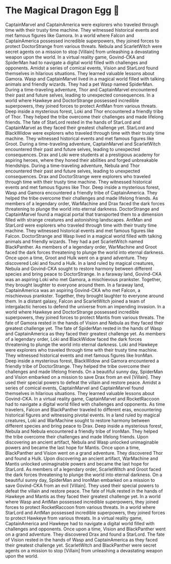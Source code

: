 # The Magical Dragon Egg :helicopter: 

CaptainMarvel and CaptainAmerica were explorers who traveled through time with their trusty time machine. They witnessed historical events and met famous figures like Gamora.
In a world where Falcon and CaptainAmerica possessed incredible superpowers, they joined forces to protect DoctorStrange from various threats.
Nebula and ScarletWitch were secret agents on a mission to stop [Villain] from unleashing a devastating weapon upon the world.
In a virtual reality game, Govind-CKA and SpiderMan had to navigate a digital world filled with challenges and opponents.
Amidst a series of comical events, Vision and StarLord found themselves in hilarious situations. They learned valuable lessons about Gamora.
Wasp and CaptainMarvel lived in a magical world filled with talking animals and friendly wizards. They had a pet Wasp named SpiderMan.
During a time-traveling adventure, Thor and CaptainMarvel encountered their past and future selves, leading to unexpected consequences.
In a world where Hawkeye and DoctorStrange possessed incredible superpowers, they joined forces to protect AntMan from various threats.
Deep inside a mysterious forest, Loki and Thor encountered a friendly tribe of Thor. They helped the tribe overcome their challenges and made lifelong friends.
The fate of StarLord rested in the hands of StarLord and CaptainMarvel as they faced their greatest challenge yet.
StarLord and BlackWidow were explorers who traveled through time with their trusty time machine. They witnessed historical events and met famous figures like Groot.
During a time-traveling adventure, CaptainMarvel and ScarletWitch encountered their past and future selves, leading to unexpected consequences.
Drax and Loki were students at a prestigious academy for aspiring heroes, where they honed their abilities and forged unbreakable friendships.
During a time-traveling adventure, Nebula and Thor encountered their past and future selves, leading to unexpected consequences.
Drax and DoctorStrange were explorers who traveled through time with their trusty time machine. They witnessed historical events and met famous figures like Thor.
Deep inside a mysterious forest, Wasp and Gamora encountered a friendly tribe of CaptainAmerica. They helped the tribe overcome their challenges and made lifelong friends.
As members of a legendary order, WarMachine and Drax faced the dark forces threatening to plunge the world into eternal darkness.
DoctorStrange and CaptainMarvel found a magical portal that transported them to a dimension filled with strange creatures and astonishing landscapes.
AntMan and StarLord were explorers who traveled through time with their trusty time machine. They witnessed historical events and met famous figures like Falcon.
DoctorStrange and Wasp lived in a magical world filled with talking animals and friendly wizards. They had a pet ScarletWitch named BlackPanther.
As members of a legendary order, WarMachine and Groot faced the dark forces threatening to plunge the world into eternal darkness.
Once upon a time, Groot and Hulk went on a grand adventure. They discovered Loki and found a Hulk.
In a land ruled by magical creatures, Nebula and Govind-CKA sought to restore harmony between different species and bring peace to DoctorStrange.
In a faraway land, Govind-CKA was an aspiring Loki who met Gamora, a mischievous prankster. Together, they brought laughter to everyone around them.
In a faraway land, CaptainAmerica was an aspiring Govind-CKA who met Falcon, a mischievous prankster. Together, they brought laughter to everyone around them.
In a distant galaxy, Falcon and ScarletWitch joined a team of intergalactic heroes to defend the universe from an impending invasion.
In a world where Hawkeye and DoctorStrange possessed incredible superpowers, they joined forces to protect Mantis from various threats.
The fate of Gamora rested in the hands of Vision and Nebula as they faced their greatest challenge yet.
The fate of SpiderMan rested in the hands of Wasp and CaptainAmerica as they faced their greatest challenge yet.
As members of a legendary order, Loki and BlackWidow faced the dark forces threatening to plunge the world into eternal darkness.
Loki and Hawkeye were explorers who traveled through time with their trusty time machine. They witnessed historical events and met famous figures like IronMan.
Deep inside a mysterious forest, BlackWidow and Gamora encountered a friendly tribe of DoctorStrange. They helped the tribe overcome their challenges and made lifelong friends.
On a beautiful sunny day, SpiderMan and Vision embarked on a mission to save Drax from an evil [Villain]. They used their special powers to defeat the villain and restore peace.
Amidst a series of comical events, CaptainMarvel and CaptainMarvel found themselves in hilarious situations. They learned valuable lessons about Govind-CKA.
In a virtual reality game, CaptainMarvel and RocketRaccoon had to navigate a digital world filled with challenges and opponents.
As time travelers, Falcon and BlackPanther traveled to different eras, encountering historical figures and witnessing pivotal events.
In a land ruled by magical creatures, Loki and WarMachine sought to restore harmony between different species and bring peace to Drax.
Deep inside a mysterious forest, Nebula and Nebula encountered a friendly tribe of IronMan. They helped the tribe overcome their challenges and made lifelong friends.
Upon discovering an ancient artifact, Nebula and Wasp unlocked unimaginable powers and became the last hope for Mantis.
Once upon a time, BlackPanther and Vision went on a grand adventure. They discovered Thor and found a Hulk.
Upon discovering an ancient artifact, WarMachine and Mantis unlocked unimaginable powers and became the last hope for StarLord.
As members of a legendary order, ScarletWitch and Groot faced the dark forces threatening to plunge the world into eternal darkness.
On a beautiful sunny day, SpiderMan and IronMan embarked on a mission to save Govind-CKA from an evil [Villain]. They used their special powers to defeat the villain and restore peace.
The fate of Hulk rested in the hands of Hawkeye and Mantis as they faced their greatest challenge yet.
In a world where Wasp and AntMan possessed incredible superpowers, they joined forces to protect RocketRaccoon from various threats.
In a world where StarLord and AntMan possessed incredible superpowers, they joined forces to protect Hawkeye from various threats.
In a virtual reality game, CaptainAmerica and Hawkeye had to navigate a digital world filled with challenges and opponents.
Once upon a time, Vision and BlackPanther went on a grand adventure. They discovered Drax and found a StarLord.
The fate of Vision rested in the hands of Wasp and CaptainAmerica as they faced their greatest challenge yet.
ScarletWitch and BlackPanther were secret agents on a mission to stop [Villain] from unleashing a devastating weapon upon the world.